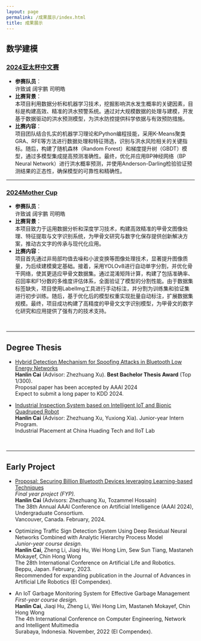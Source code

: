 ```yaml
---
layout: page
permalink: /成果展示/index.html
title: 成果展示
---
```



<!-- 成果展示基于当前板块，按照比赛项目类别进行分类展示成果，可以插入证书图片 -->
## 数学建模
### [2024亚太杯中文赛](https://www.saikr.com/vse/apmcm/202401/)
- **参赛队员**：<br>许致诚 阔宇鹏 司明皓<br>
- **比赛背景**：<br>本项目利用数据分析和机器学习技术，挖掘影响洪水发生概率的关键因素，目标是构建高效、精准的洪水预警系统。通过对大规模数据的处理与建模，开发基于数据驱动的洪水预测模型，为洪水防控提供科学依据与有效预防措施。<br>
- **比赛内容**：<br>项目团队结合扎实的机器学习理论和Python编程技能，采用K-Means聚类GRA、RFE等方法进行数据处理和特征筛选，识别与洪水风险相关的关键指标。随后，构建了随机森林（Random Forest）和梯度提升树（GBDT）模型，通过多模型集成提高预测准确性。最终，优化并应用BP神经网络（BP Neural Network）进行洪水概率预测，并使用Anderson-Darling检验验证预测结果的正态性，确保模型的可靠性和精确性。
  <br>

---

### [2024Mother Cup](https://mathorcup.org/)
- **参赛队员**：<br>许致诚 阔宇鹏 司明皓<br>
- **比赛背景**：<br>本项目致力于运用数据分析和深度学习技术，构建高效精准的甲骨文图像处理、特征提取与文字识别系统，为甲骨文研究与数字化保存提供创新解决方案，推动古文字的传承与现代化应用。<br>
- **比赛内容**：<br>项目首先通过非局部均值去噪和小波变换等图像处理技术，显著提升图像质量，为后续建模奠定基础。接着，采用YOLOv8进行自动单字分割，并优化骨干网络，使其更适应甲骨文数据集。通过混淆矩阵计算，构建了包括准确率、召回率和F1分数的多维度评估体系，全面验证了模型的分割性能。由于数据集标签缺失，项目使用LabelImg工具进行手动标注，并分割为训练集和验证集进行初步训练。随后，基于优化后的模型权重实现批量自动标注，扩展数据集规模。最终，项目成功构建了高精度的甲骨文文字识别模型，为甲骨文的数字化研究和应用提供了强有力的技术支持。
<br>

---



## Degree Thesis

- [Hybrid Detection Mechanism for Spoofing Attacks in Bluetooth Low Energy Networks](https://caihanlin.com/mypaper/thesis/UG-thesis.pdf)<br>**Hanlin Cai** (Advisor: Zhezhuang Xu). **Best Bachelor Thesis Award** (Top 1/300).<br>Proposal paper has been accepted by AAAI 2024<br>Expect to submit a long paper to KDD 2024.

- [Industrial Inspection System based on Intelligent IoT and Bionic Quadruped Robot](https://caihanlin.com/mypaper/thesis/IP-report.pdf)<br>**Hanlin Cai** (Advisor: Zhezhuang Xu, Yuxiong Xia). Junior-year Intern Program.<br>Industrial Placement at China Huading Tech and IIoT Lab<br>

  <br>

---

## Early Project

- [Proposal: Securing Billion Bluetooth Devices leveraging Learning-based Techniques](https://ojs.aaai.org/index.php/AAAI/article/view/30544)<br>*Final year project (FYP).*<br>**Hanlin Cai** (Advisors: Zhezhuang Xu, Tozammel Hossain)<br>The 38th Annual AAAI Conference on Artificial Intelligence (AAAI 2024), Undergraduate Consortium.<br>Vancouver, Canada. February, 2024.

- Optimizing Traffic Sign Detection System Using Deep Residual Neural Networks Combined with Analytic Hierarchy Process Model<br>*Junior-year course design.*<br>**Hanlin Cai**, Zheng Li, Jiaqi Hu, Wei Hong Lim, Sew Sun Tiang, Mastaneh Mokayef, Chin Hong Wong<br>The 28th International Conference on Artificial Life and Robotics.<br>Beppu, Japan. February, 2023.<br>Recommended for expanding publication in the Journal of Advances in Artificial Life Robotics (EI Compendex).

- An IoT Garbage Monitoring System for Effective Garbage Management<br>*First-year course design.*<br>**Hanlin Cai**, Jiaqi Hu, Zheng Li, Wei Hong Lim, Mastaneh Mokayef, Chin Hong Wong<br>The 4th International Conference on Computer Engineering, Network and Intelligent Multimedia<br>Surabaya, Indonesia. November, 2022 (EI Compendex).<br>

  <br>
